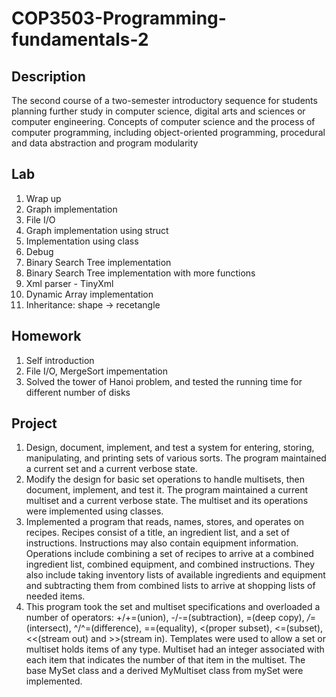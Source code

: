 # COP3503-Programming-fundamentals-2
Description
--------------
The second course of a two-semester introductory sequence for students planning further study in computer science, digital arts and sciences or computer engineering. Concepts of computer science and the process of computer programming, including object-oriented programming, procedural and data abstraction and program modularity

Lab
---------------
1. Wrap up
2. Graph implementation
3. File I/O
4. Graph implementation using struct
5. Implementation using class
6. Debug
7. Binary Search Tree implementation
8. Binary Search Tree implementation with more functions
9. Xml parser - TinyXml
10. Dynamic Array implementation
11. Inheritance: shape -> recetangle

Homework
----------------
1. Self introduction
2. File I/O, MergeSort impementation
3. Solved the tower of Hanoi problem, and tested the running time for different number of disks

Project
-----------------
1. Design, document, implement, and test a system for entering, storing, manipulating, and printing sets of various sorts. The program maintained a current set and a current verbose state.
2. Modify the design for basic set operations to handle multisets, then document, implement, and test it. The program maintained a current multiset and a current verbose state. The multiset and its operations were implemented using classes. 
3. Implemented a program that reads, names, stores, and operates on recipes. Recipes consist of a title, an ingredient list, and a set of instructions. Instructions may also contain equipment information. Operations include combining a set of recipes to arrive at a combined ingredient list, combined equipment, and combined instructions. They also include taking inventory lists of available ingredients and equipment and subtracting them from combined lists to arrive at shopping lists of needed items.
4. This program took the set and multiset specifications and overloaded a number of operators: +/+=(union), -/-=(subtraction), =(deep copy), */*=(intersect), ^/^=(difference), ==(equality), <(proper subset), <=(subset), <<(stream out) and >>(stream in). 
Templates were used to allow a set or multiset holds items of any type. Multiset had an integer associated with each item that indicates the number of that item in the multiset. The base MySet class and a derived MyMultiset class from mySet were implemented.

